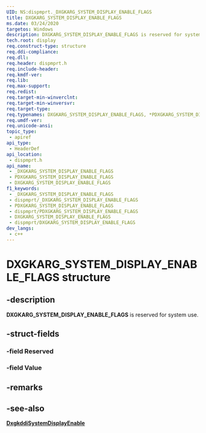 ```yaml
---
UID: NS:dispmprt._DXGKARG_SYSTEM_DISPLAY_ENABLE_FLAGS
title: DXGKARG_SYSTEM_DISPLAY_ENABLE_FLAGS
ms.date: 03/24/2020
targetos: Windows
description: DXGKARG_SYSTEM_DISPLAY_ENABLE_FLAGS is reserved for system use.
tech.root: display
req.construct-type: structure
req.ddi-compliance: 
req.dll: 
req.header: dispmprt.h
req.include-header: 
req.kmdf-ver: 
req.lib: 
req.max-support: 
req.redist: 
req.target-min-winverclnt: 
req.target-min-winversvr: 
req.target-type: 
req.typenames: DXGKARG_SYSTEM_DISPLAY_ENABLE_FLAGS, *PDXGKARG_SYSTEM_DISPLAY_ENABLE_FLAGS
req.umdf-ver: 
req.unicode-ansi: 
topic_type:
 - apiref
api_type:
 - HeaderDef
api_location:
 - dispmprt.h
api_name:
 - _DXGKARG_SYSTEM_DISPLAY_ENABLE_FLAGS
 - PDXGKARG_SYSTEM_DISPLAY_ENABLE_FLAGS
 - DXGKARG_SYSTEM_DISPLAY_ENABLE_FLAGS
f1_keywords:
 - _DXGKARG_SYSTEM_DISPLAY_ENABLE_FLAGS
 - dispmprt/_DXGKARG_SYSTEM_DISPLAY_ENABLE_FLAGS
 - PDXGKARG_SYSTEM_DISPLAY_ENABLE_FLAGS
 - dispmprt/PDXGKARG_SYSTEM_DISPLAY_ENABLE_FLAGS
 - DXGKARG_SYSTEM_DISPLAY_ENABLE_FLAGS
 - dispmprt/DXGKARG_SYSTEM_DISPLAY_ENABLE_FLAGS
dev_langs:
 - c++
---
```


# DXGKARG_SYSTEM_DISPLAY_ENABLE_FLAGS structure


## -description

**DXGKARG_SYSTEM_DISPLAY_ENABLE_FLAGS** is reserved for system use.

## -struct-fields

### -field Reserved

### -field Value

## -remarks

## -see-also

[**DxgkddiSystemDisplayEnable**](./nc-dispmprt-dxgkddi_system_display_enable.md)


